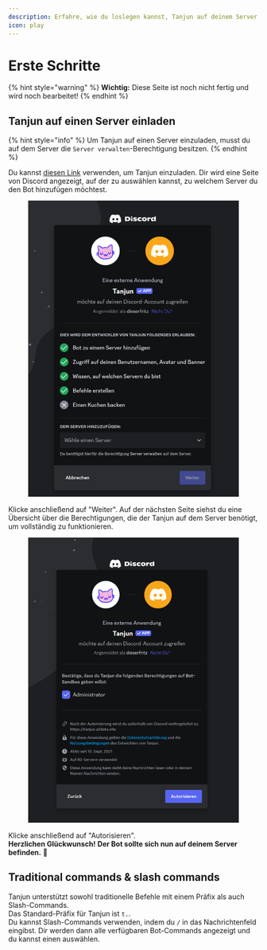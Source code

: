 ```yaml
---
description: Erfahre, wie du loslegen kannst, Tanjun auf deinem Server zu verwenden!
icon: play
---
```


# Erste Schritte

{% hint style="warning" %}
**Wichtig:** Diese Seite ist noch nicht fertig und wird noch bearbeitet!
{% endhint %}

## Tanjun auf einen Server einladen

{% hint style="info" %}
Um Tanjun auf einen Server einzuladen, musst du auf dem Server die `Server verwalten`-Berechtigung besitzen.
{% endhint %}

Du kannst [diesen Link](https://go.tanjun.bot/invite) verwenden, um Tanjun einzuladen. Dir wird eine Seite von Discord angezeigt, auf der zu auswählen kannst, zu welchem Server du den Bot hinzufügen möchtest.

<div data-full-width="false">

<figure><img src=".gitbook/assets/invite_bot_select_server.png" alt="" width="563"><figcaption></figcaption></figure>

</div>

Klicke anschließend auf "Weiter". Auf der nächsten Seite siehst du eine Übersicht über die Berechtigungen, die der Tanjun auf dem Server benötigt, um vollständig zu funktionieren.

<figure><img src=".gitbook/assets/invite_bot_select_permissions.png" alt="" width="563"><figcaption></figcaption></figure>

Klicke anschließend auf "Autorisieren".\
**Herzlichen Glückwunsch!** **Der Bot sollte sich nun auf deinem Server befinden.** :tada:

## Traditional commands & slash commands

Tanjun unterstützt sowohl traditionelle Befehle mit einem Präfix als auch Slash-Commands.\
Das Standard-Präfix für Tanjun ist `t.`.\
Du kannst Slash-Commands verwenden, indem du `/` in das Nachrichtenfeld eingibst. Dir werden dann alle verfügbaren Bot-Commands angezeigt und du kannst einen auswählen.
